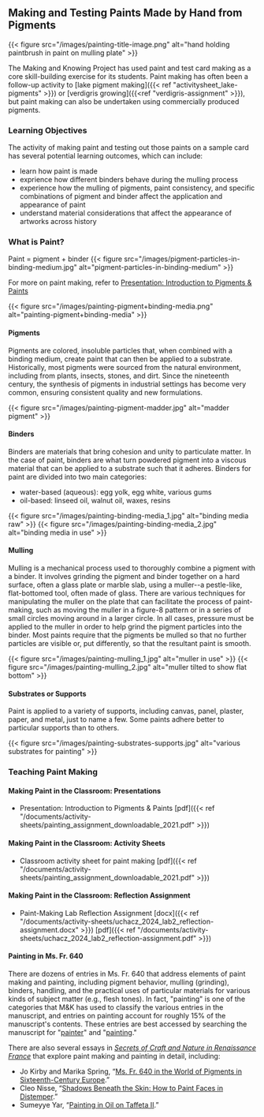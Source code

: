 ## Making and Testing Paints Made by Hand from Pigments
{{< figure src="/images/painting-title-image.png" alt="hand holding paintbrush in paint on mulling plate" >}}

The Making and Knowing Project has used paint and test card making as a core skill-building exercise for its students. Paint making has often been a follow-up activity to [lake pigment making]({{< ref "activitysheet_lake-pigments" >}}) or [verdigris growing]({{<ref "verdigris-assignment" >}}), but paint making can also be undertaken using commercially produced pigments.

### Learning Objectives
The activity of making paint and testing out those paints on a sample card has several potential learning outcomes, which can include:
- learn how paint is made
- exprience how different binders behave during the mulling process
- experience how the mulling of pigments, paint consistency, and specific combinations of pigment and binder affect the application and appearance of paint
- understand material considerations that affect the appearance of artworks across history

### What is Paint?
Paint = pigment + binder
{{< figure src="/images/pigment-particles-in-binding-medium.jpg" alt="pigment-particles-in-binding-medium" >}}

For more on paint making, refer to [Presentation: Introduction to Pigments &amp; Paints](introduction-paints-pigments_njr_2021.pdf)

{{< figure src="/images/painting-pigment+binding-media.png" alt="painting-pigment+binding-media" >}}

#### Pigments
Pigments are colored, insoluble particles that, when combined with a binding medium, create paint that can then be applied to a substrate. Historically, most pigments were sourced from the natural environment, including from plants, insects, stones, and dirt. Since the nineteenth century, the synthesis of pigments in industrial settings has become very common, ensuring consistent quality and new formulations.

{{< figure src="/images/painting-pigment-madder.jpg" alt="madder pigment" >}}

#### Binders
Binders are materials that bring cohesion and unity to particulate matter. In the case of paint, binders are what turn powdered pigment into a viscous material that can be applied to a substrate such that it adheres. Binders for paint are divided into two main categories:
- water-based (aqueous): egg yolk, egg white, various gums
- oil-based: linseed oil, walnut oil, waxes, resins

{{< figure src="/images/painting-binding-media_1.jpg" alt="binding media raw" >}}
{{< figure src="/images/painting-binding-media_2.jpg" alt="binding media in use" >}}

#### Mulling
Mulling is a mechanical process used to thoroughly combine a pigment with a binder. It involves grinding the pigment and binder together on a hard surface, often a glass plate or marble slab, using a muller--a pestle-like, flat-bottomed tool, often made of glass. There are various techniques for manipulating the muller on the plate that can facilitate the process of paint-making, such as moving the muller in a figure-8 pattern or in a series of small circles moving around in a larger circle. In all cases, pressure must be applied to the muller in order to help grind the pigment particles into the binder. Most paints require that the pigments be mulled so that no further particles are visible or, put differently, so that the resultant paint is smooth.

{{< figure src="/images/painting-mulling_1.jpg" alt="muller in use" >}}
{{< figure src="/images/painting-mulling_2.jpg" alt="muller tilted to show flat bottom" >}}

#### Substrates or Supports
Paint is applied to a variety of supports, including canvas, panel, plaster, paper, and metal, just to name a few. Some paints adhere better to particular supports than to others. 

{{< figure src="/images/painting-substrates-supports.jpg" alt="various substrates for painting" >}}

### Teaching Paint Making
#### Making Paint in the Classroom: Presentations
- Presentation: Introduction to Pigments & Paints [pdf]({{< ref "/documents/activity-sheets/painting_assignment_downloadable_2021.pdf" >}})

#### Making Paint in the Classroom: Activity Sheets
- Classroom activity sheet for paint making [pdf]({{< ref "/documents/activity-sheets/painting_assignment_downloadable_2021.pdf" >}})

#### Making Paint in the Classroom: Reflection Assignment
- Paint-Making Lab Reflection Assignment [docx]({{< ref "/documents/activity-sheets/uchacz_2024_lab2_reflection-assignment.docx" >}}) [pdf]({{< ref "/documents/activity-sheets/uchacz_2024_lab2_reflection-assignment.pdf" >}})

#### Painting in Ms. Fr. 640
There are dozens of entries in Ms. Fr. 640 that address elements of paint making and painting, including pigment behavior, mulling (grinding), binders, handling, and the practical uses of particular materials for various kinds of subject matter (e.g., flesh tones). In fact, "painting" is one of the categories that M&K has used to classify the various entries in the manuscript, and entries on painting account for roughly 15% of the manuscript's contents. These entries are best accessed by searching the manuscript for "[painter](https://edition640.makingandknowing.org/#/search?q=painter)" and "[painting](https://edition640.makingandknowing.org/#/search?q=painting)." 

There are also several essays in [_Secrets of Craft and Nature in Renaissance France_](https://edition640.makingandknowing.org/#/) that explore paint making and painting in detail, including:
- Jo Kirby and Marika Spring, “[Ms. Fr. 640 in the World of Pigments in Sixteenth-Century Europe](https://edition640.makingandknowing.org/#/essays/ann_321_ie_19).”
- Cleo Nisse, “[Shadows Beneath the Skin: How to Paint Faces in Distemper](https://edition640.makingandknowing.org/#/essays/ann_042_sp_16).”
- Sumeyye Yar, “[Painting in Oil on Taffeta II](https://edition640.makingandknowing.org/#/essays/ann_062_fa_17).”

